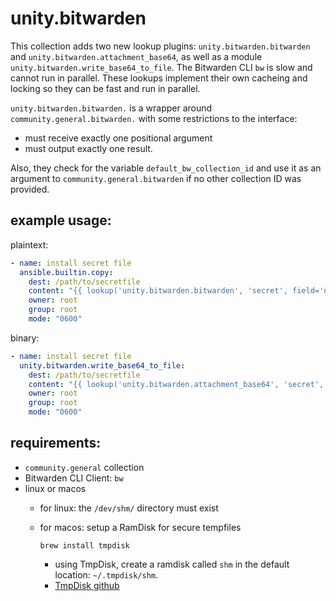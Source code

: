 # unity.bitwarden

This collection adds two new lookup plugins: `unity.bitwarden.bitwarden` and `unity.bitwarden.attachment_base64`, as well as a module `unity.bitwarden.write_base64_to_file`. The Bitwarden CLI `bw` is slow and cannot run in parallel. These lookups implement their own cacheing and locking so they can be fast and run in parallel.

`unity.bitwarden.bitwarden.` is a wrapper around `community.general.bitwarden.` with some restrictions to the interface:

* must receive exactly one positional argument
* must output exactly one result.

Also, they check for the variable `default_bw_collection_id` and use it as an argument to `community.general.bitwarden` if no other collection ID was provided.

## example usage:

plaintext:
```yml
- name: install secret file
  ansible.builtin.copy:
    dest: /path/to/secretfile
    content: "{{ lookup('unity.bitwarden.bitwarden', 'secret', field='notes') }}"
    owner: root
    group: root
    mode: "0600"
```

binary:

```yml
- name: install secret file
  unity.bitwarden.write_base64_to_file:
    dest: /path/to/secretfile
    content: "{{ lookup('unity.bitwarden.attachment_base64', 'secret', attachment_filename='secret') }}"
    owner: root
    group: root
    mode: "0600"
```

## requirements:
- `community.general` collection
- Bitwarden CLI Client: `bw`
- linux or macos
  - for linux: the `/dev/shm/` directory must exist
  - for macos: setup a RamDisk for secure tempfiles

        brew install tmpdisk

    - using TmpDisk, create a ramdisk called `shm` in the default location: `~/.tmpdisk/shm`.
    - [TmpDisk github](https://github.com/imothee/tmpdisk)
